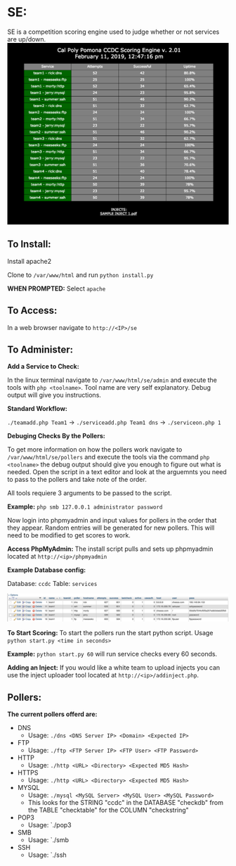 # SE:
SE is a competition scoring engine used to judge whether or not services are up/down.
![alt text](https://github.com/shad0wghost/se/blob/master/DemoImg.png)

## To Install:
Install apache2

Clone to `/var/www/html` and run `python install.py` 

**WHEN PROMPTED:** Select `apache`

## To Access: 
In a web browser navigate to `http://<IP>/se`

## To Administer:
**Add a Service to Check:**

In the linux terminal navigate to `/var/www/html/se/admin` and execute the tools with `php <toolname>`. Tool name are very self explanatory. Debug output will give you instructions. 

**Standard Workflow:**

`./teamadd.php Team1` -> `./serviceadd.php Team1 dns` -> `./serviceon.php 1`


**Debuging Checks By the Pollers:**

To get more information on how the pollers work navigate to `/var/www/html/se/pollers` and execute the tools via the command `php <toolname>` the debug output should give you enough to figure out what is needed. Open the script in a text editor and look at the arguemnts you need to pass to the pollers and take note of the order. 

All tools requiere 3 arguments to be passed to the script. 

**Example:** `php smb 127.0.0.1 administrator password` 

Now login into phpmyadmin and input values for pollers in the order that they appear. Random entries will be generated for new pollers. This will need to be modified to get scores to work. 

**Access PhpMyAdmin:**
The install script pulls and sets up phpmyadmin located at `http://<ip>/phpmyadmin` 

**Example Database config:**

Database: `ccdc` Table: `services` 

![alt text](https://github.com/shad0wghost/se/blob/master/DemoDB.png)

**To Start Scoring:**
To start the pollers run the start python script. Usage `python start.py <time in seconds>`

**Example:** `python start.py 60` will run service checks every 60 seconds.

**Adding an Inject:** 
If you would like a white team to upload injects you can use the inject uploader tool located at `http://<ip>/addinject.php`.

## Pollers:

**The current pollers offerd are:**

* DNS 
  + Usage: `./dns <DNS Server IP> <Domain> <Expected IP>`
* FTP 
  + Usage: `./ftp <FTP Server IP> <FTP User> <FTP Password>`
* HTTP
  + Usage: `./http <URL> <Directory> <Expected MD5 Hash>`
* HTTPS 
  + Usage: `./http <URL> <Directory> <Expected MD5 Hash>`
* MYSQL 
  + Usage: `./mysql <MySQL Server> <MySQL User> <MySQL Password>`
  + This looks for the STRING "ccdc" in the DATABASE "checkdb" from the TABLE "checktable" for the COLUMN "checkstring" 
* POP3 
  + Usage: `./pop3 <Pop3 Server> <Pop3 User> <Pop3 Password>
* SMB 
  + Usage: `./smb <SMB Server> <SMB User> <SMB Password>
* SSH
  + Usage: `./ssh <SSH Server> <SSH User> <SSH Password>


